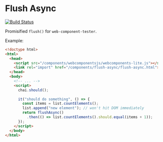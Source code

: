 # Flush Async

[![Build Status](https://travis-ci.org/rweda/flush-async.svg?branch=master)](https://travis-ci.org/rweda/flush-async)

Promisified `flush()` for `web-component-tester`.

Example:

```html
<!doctype html>
<html>
  <head>
    <script src="/components/webcomponentsjs/webcomponents-lite.js"></script>
    <link rel="import" href="/components/flush-async/flush-async.html">
  </head>
  <body>
    <!-- ... -->
    <script>
      chai.should();
      
      it("should do something", () => {
        const items = list.countElements();
        list.append("new element"); // won't hit DOM immediately
        return flushAsync()
          .then(() => list.countElements().should.equal(items + 1));
      });
    </script>
  </body>
</html>
```
